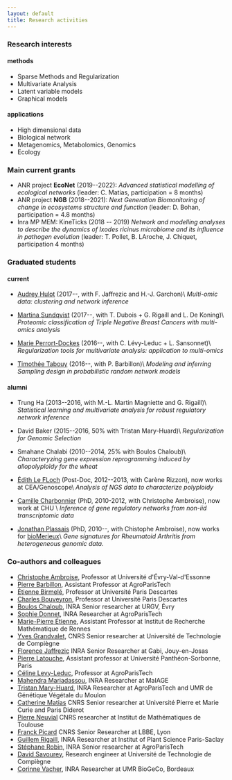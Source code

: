 ```yaml
---
layout: default
title: Research activities
---
```


### Research interests

#### methods

* Sparse Methods and Regularization
* Multivariate Analysis
* Latent variable models
* Graphical models

#### applications

* High dimensional data
* Biological network
* Metagenomics, Metabolomics, Genomics
* Ecology

### Main current grants

* ANR project **EcoNet** (2019--2022): *Advanced statistical modelling of ecological networks* (leader: C. Matias, participation = 8 months)
* ANR project **NGB** (2018--2021): *Next  Generation  Biomonitoring of change in  ecosystems structure and function* (leader: D. Bohan, participation = 4.8 months)
* Inra MP MEM: KineTicks (2018 -- 2019) *Network and modelling analyses to  describe  the dynamics  of  Ixodes  ricinus microbiome  and  its influence in pathogen evolution* (leader: T. Pollet, B. LAroche, J. Chiquet, participation 4 months)

### Graduated students

#### current

* [Audrey Hulot](https://www.linkedin.com/in/audrey-hulot-923ba4104/) (2017--, with F. Jaffrezic and H.-J. Garchon)\\
*Multi-omic data: clustering and network inference*

* [Martina Sundqvist](http://www.theses.fr/s186343) (2017--, with T. Dubois + G. Rigaill and L. De Koning)\\
*Proteomic classification of Triple Negative Breast Cancers with multi-omics analysis*

* [Marie Perrort-Dockes](https://marie-perrotdockes.github.io/) (2016--, with C. Lévy-Leduc +  L. Sansonnet)\\
*Regularization tools for multivariate analysis: application to multi-omics*

* [Timothée Tabouy](https://tabouyt.github.io/) (2016--, with P. Barbillon)\\
*Modeling and inferring Sampling design in probabilistic random network models*

#### alumni

* Trung Ha (2013--2016, with M.-L. Martin Magniette and G. Rigaill)\\
*Statistical learning and multivariate analysis for robust regulatory network inference*

* David Baker (2015--2016, 50% with Tristan Mary-Huard)\\
*Regularization for Genomic Selection*

* Smahane Chalabi (2010--2014, 25% with Boulos Chaloub)\\
*Characteryzing gene expression reprogramming induced by allopolyploïdy for the wheat*

* [Édith Le FLoch](https://www.linkedin.com/pub/edith-le-floch/3a/540/b5)
  (Post-Doc, 2012--2013, with Carène Rizzon), now works at CEA/Genoscope\\
*Analysis of NGS data to characterize polyploidy*

* [Camille Charbonnier](http://camillecharbonnier.wordpress.com/)
  (PhD, 2010-2012, with Christophe Ambroise), now work at CHU \\
*Inference of gene regulatory networks from non-iid transcriptomic data*

* [Jonathan Plassais](https://www.linkedin.com/in/jonathanplassais/en)
  (PhD, 2010--, with Chistophe Ambroise), now works for
  [bioMerieux](http://www.biomerieux.com/)\\
*Gene signatures for Rheumatoid Arthritis from heterogeneous genomic data*.

### Co-authors and colleagues

* [Christophe Ambroise](http://stat.genopole.cnrs.fr/members/cambroise/welcome), Professor at Université d'Évry-Val-d'Essonne
* [Pierre Barbillon](https://www6.inra.fr/mia-paris/Equipes/Membres/Pierre-Barbillon), Assistant Professor at AgroParisTech
* [Étienne Birmelé](http://www.math-info.univ-paris5.fr/~ebirmele/), Professor at Université Paris Descartes
* [Charles Bouveyron](http://w3.mi.parisdescartes.fr/~cbouveyr/), Professor at Université Paris Descartes
* [Boulos Chaloub](http://www.versailles.inra.fr/urgv/chalhoub.htm), INRA Senior researcher at URGV, Évry
* [Sophie Donnet](https://www6.inra.fr/mia-paris/Equipes/Membres/Sophie-Donnet), INRA Researcher at AgroParisTech
* [Marie-Pierre Étienne](https://irmar.univ-rennes1.fr/interlocuteurs/marie-pierre-etienne), Assistant Professor at Institut de Recherche Mathématique de Rennes
* [Yves Grandvalet](https://www.hds.utc.fr/~grandval/dokuwiki/en/start), CNRS Senior researcher at Université de Technologie de Compiègne
* [Florence Jaffrezic](https://www6.jouy.inra.fr/gabi/Presentation/Annuaire-des-pages-professionnelles/JAFFREZIC-florence) INRA Senior Researcher at Gabi, Jouy-en-Josas 
* [Pierre Latouche](http://samm.univ-paris1.fr/Pierre-Latouche), Assistant professor at Université Panthéon-Sorbonne, Paris
* [Céline Levy-Leduc](https://www6.inra.fr/mia-paris/Equipes/Membres/Celine-Levy-Leduc), Professor at AgroParisTech
* [Mahendra Mariadassou](https://mahendra-mariadassou.github.io/), INRA Researcher at MaIAGE
* [Tristan Mary-Huard](http://www.agroparistech.fr/mia/equipes:membres:page:tristan), INRA Researcher at AgroParisTech and UMR de Génétique Végétale du Moulon 
* [Catherine Matias](http://cmatias.perso.math.cnrs.fr/) CNRS Senior researcher at Université Pierre et Marie Curie and Paris Diderot
* [Pierre Neuvial](https://www.math.univ-toulouse.fr/~pneuvial) CNRS researcher at Institut de Mathématiques de Toulouse
* [Franck Picard](http://pbil.univ-lyon1.fr/members/fpicard/) CNRS Senior Researcher at LBBE, Lyon 
* [Guillem Rigaill](), INRA Researcher at Institut of Plant Science Paris-Saclay
* [Stéphane Robin](https://www6.inra.fr/mia-paris/Equipes/Membres/Stephane-Robin), INRA Senior researcher at AgroParisTech
* [David Savourey](http://www.utc.fr/~dsavoure/), Research engineer at Université de Technologie de Compiègne
* [Corinne Vacher](https://corinnevacher.wordpress.com/), INRA Researcher at UMR BioGeCo, Bordeaux
